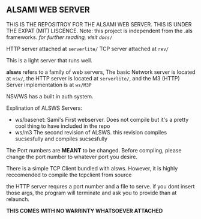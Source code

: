 ## ALSAMI WEB SERVER
THIS IS THE REPOSITROY FOR THE ALSAMI WEB SERVER. THIS IS UNDER THE EXPAT (MIT) LISCENCE.
Note: this project is independent from the .als frameworks.
*for further reading, visit `docs/`*

HTTP server attached at
`serverlite/`
TCP server attached at
`rev/`

This is a light server that runs well.

**alsws** refers to a family of web servers, The basic Network server is located at `nsv/`, the HTTP server is located at `serverlite/`, and the M3 (HTTP) Server implementation is at `ws/M3P`

NSV/WS has a built in auth system.

Explination of ALSWS Servers:
* ws/basenet: Sami's First webserver. Does not compile but it's a pretty cool thing to have included in the repo
* ws/m3 The second revision of ALSWS. this revision compiles sucsesfully and compiles sucsesfully


The Port numbers are **MEANT** to be changed. Before compling, please change the port number to whatever port you desire. 

There is a simple TCP Client bundled with alsws. However, it is highly reccomended to compile the tcpclient from source

the HTTP server requres a port number and a file to serve. if you dont insert those args, the program will terminate and ask you to provide than at relaunch.

**THIS COMES WITH NO WARRINTY WHATSOEVER ATTACHED**

